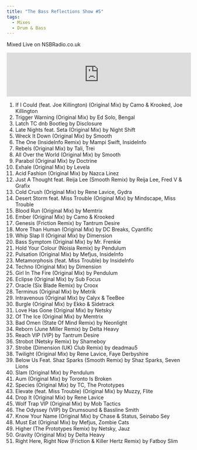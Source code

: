 ```yaml
---
title: "The Bass Reflections Show #5"
tags: 
  - Mixes
  - Drum & Bass
---
```


Mixed Live on NSBRadio.co.uk

<iframe width="100%" height="120" src="https://www.mixcloud.com/widget/iframe/?hide_cover=1&feed=%2Fbassreflections%2Fthe-bass-reflections-show-5-live-on-nsbradiocouk%2F" frameborder="0"></iframe>

1. If I Could (feat. Joe Killington) (Original Mix) by Camo & Krooked, Joe Killington
2. Trigger Warning (Original Mix) by Ed Solo, Bengal
3. Latch TC dnb Bootleg by Disclosure
4. Late Nights feat. Seta (Original Mix) by Night Shift
5. Wreck It Down (Original Mix) by Smooth
6. The One (InsideInfo Remix) by Mampi Swift, InsideInfo
7. Rebels (Original Mix) by Tali, Trei
8. All Over the World (Original Mix) by Smooth
9. Parabol (Original Mix) by Doctrine
10. Exhale (Original Mix) by Levela
11. Acid Fashion (Original Mix) by Nazca Linez
12. Just A Thought feat. Reija Lee (Smooth Remix) by Reija Lee, Fred V & Grafix
13. Cold Crush (Original Mix) by Rene Lavice, Gydra
14. Desert Storm feat. Miss Trouble (Original Mix) by Mindscape, Miss Trouble
15. Blood Run (Original Mix) by Memtrix
16. Ember (Original Mix) by Camo & Krooked
17. Genesis (Friction Remix) by Tantrum Desire
18. More Than Human (Original Mix) by DC Breaks, Cyantific
19. Whip Slap II (Original Mix) by Dimension
20. Bass Symptom (Original Mix) by Mr. Frenkie
21. Hold Your Colour (Noisia Remix) by Pendulum
22. Pulsation (Original Mix) by Mefjus, InsideInfo
23. Metamorphosis (feat. Miss Trouble) by InsideInfo
24. Techno (Original Mix) by Dimension
25. Girl In The Fire (Original Mix) by Pendulum
26. Eclipse (Original Mix) by Sub Focus
27. Oracle (Six Blade Remix) by Croox
28. Terminus (Original Mix) by Metrik
29. Intravenous (Original Mix) by Calyx & TeeBee
30. Burgle (Original Mix) by Ekko & Sidetrack
31. Love Has Gone (Original Mix) by Netsky
32. Of The Ice (Original Mix) by Memtrix
33. Bad Omen (State Of Mind Remix) by Neonlight
34. Reborn (June Miller Remix) by Delta Heavy
35. Reach VIP (VIP) by Tantrum Desire
36. Strobot (Netsky Remix) by Shameboy
37. Strobe (Dimension (UK) Club Remix) by deadmau5
38. Twilight (Original Mix) by Rene Lavice, Faye Derbyshire
39. Below Us Feat. Shaz Sparks (Smooth Remix) by Shaz Sparks, Seven Lions
40. Slam (Original Mix) by Pendulum
41. Aum (Original Mix) by Toronto Is Broken
42. Species (Original Mix) by TC, The Prototypes
43. Elevate (feat. Miss Trouble) (Original Mix) by Muzzy, Flite
44. Drop It (Original Mix) by Rene Lavice
45. Wolf Trap VIP (Original Mix) by Mob Tactics
46. The Odyssey (VIP) by Drumsound & Bassline Smith
47. Know Your Name (Original Mix) by Chase & Status, Seinabo Sey
48. Must Eat (Original Mix) by Mefjus, Zombie Cats
49. Higher (The Prototypes Remix) by Netsky, Jauz
50. Gravity (Original Mix) by Delta Heavy
51. Right Here, Right Now (Friction & Killer Hertz Remix) by Fatboy Slim